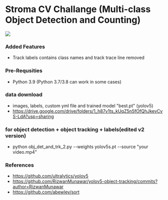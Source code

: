 # Stroma CV Challange (Multi-class Object Detection and Counting)

![](https://github.com/cengizhunter/stroma_challange/detection.gif)

### Added Features
- Track labels contains class names and track trace line removed

### Pre-Requsities
- Python 3.9 (Python 3.7/3.8 can work in some cases)

### data download 
- images, labels, custom yml file and trained model "best.pt" (yolov5)
- https://drive.google.com/drive/folders/1_h87v1ts_kUqZ5n5fOfQhJkevCvS-LdA?usp=sharing

### for object detection + object tracking + labels(edited v2 version)
- python obj_det_and_trk_2.py --weights yolov5s.pt --source "your video.mp4"

### References
 - https://github.com/ultralytics/yolov5
 - https://github.com/RizwanMunawar/yolov5-object-tracking/commits?author=RizwanMunawar
 - https://github.com/abewley/sort


